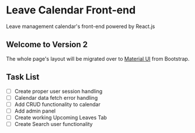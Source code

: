 # Leave Calendar Front-end

Leave management calendar's front-end powered by React.js

## Welcome to Version 2

The whole page's layout will be migrated over to [Material UI](https://material-ui.com/) from Bootstrap.

## Task List

- [ ] Create proper user session handling
- [ ] Calendar data fetch error handling
- [ ] Add CRUD functionality to calendar
- [ ] Add admin panel
- [ ] Create working Upcoming Leaves Tab
- [ ] Create Search user functionality
